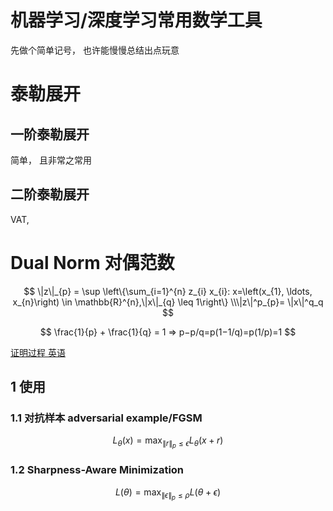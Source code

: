 # 机器学习/深度学习常用数学工具

先做个简单记号， 也许能慢慢总结出点玩意


# 泰勒展开

## 一阶泰勒展开

简单， 且非常之常用


## 二阶泰勒展开

VAT, 


# Dual Norm 对偶范数

$$
\|z\|_{p} = \sup \left\{\sum_{i=1}^{n} z_{i} x_{i}: x=\left(x_{1}, \ldots, x_{n}\right) \in \mathbb{R}^{n},\|x\|_{q} \leq 1\right\} \\\|z\|^p_{p}= \|x\|^q_q
$$

$$
\frac{1}{p} + \frac{1}{q} = 1 => p−p/q=p(1−1/q)=p(1/p)=1
$$

					

[证明过程 英语](https://math.stackexchange.com/questions/265721/proving-that-the-dual-of-the-mathcall-p-norm-is-the-mathcall-q-norm)


## 1 使用

### 1.1 对抗样本 adversarial example/FGSM

$$
L_\theta (x) = \max_{\| r \|_p \le \epsilon} L_\theta( x + r)
$$

### 1.2 Sharpness-Aware Minimization 

$$
L (\theta) = \max_{\| \epsilon \|_p \le \rho } L( \theta + \epsilon)
$$




